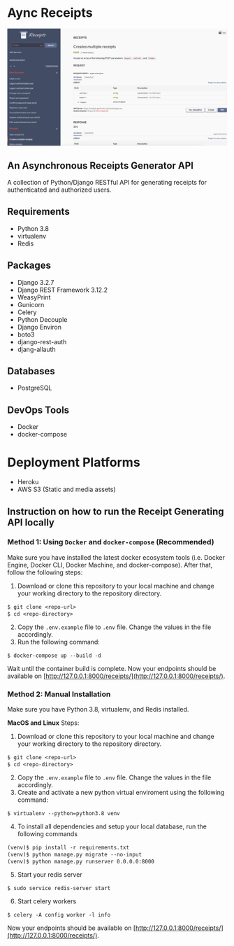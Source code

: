 # Aync Receipts

![Banner](thumbnails/01.png)

## An Asynchronous Receipts Generator API
A collection of Python/Django RESTful API for generating receipts for authenticated and authorized users.

## Requirements
- Python 3.8
- virtualenv
- Redis

## Packages
- Django 3.2.7
- Django REST Framework 3.12.2
- WeasyPrint
- Gunicorn
- Celery
- Python Decouple
- Django Environ
- boto3
- django-rest-auth
- djang-allauth

## Databases
- PostgreSQL

## DevOps Tools
- Docker
- docker-compose

# Deployment Platforms
- Heroku
- AWS S3 (Static and media assets)

## Instruction on how to run the Receipt Generating API locally

### Method 1: Using `Docker` and `docker-compose` (Recommended)
Make sure you have installed the latest docker ecosystem tools (i.e. Docker Engine, Docker CLI, Docker Machine, and docker-compose). After that, follow the following steps:

1. Download or clone this repository to your local machine and change your working directory to the repository directory.
```
$ git clone <repo-url>
$ cd <repo-directory>
```
2. Copy the `.env.example` file to `.env` file. Change the values in the file accordingly.
3. Run the following command:
```
$ docker-compose up --build -d
```

Wait until the container build is complete. Now your endpoints should be available on [http://127.0.0.1:8000/receipts/](http://127.0.0.1:8000/receipts/).


### Method 2: Manual Installation
Make sure you have Python 3.8, virtualenv, and Redis installed.

**MacOS and Linux**
Steps:
1. Download or clone this repository to your local machine and change your working directory to the repository directory.
```
$ git clone <repo-url>
$ cd <repo-directory>
```
2. Copy the `.env.example` file to `.env` file. Change the values in the file accordingly.
3. Create and activate a new python virtual enviroment using the following command:
```
$ virtualenv --python=python3.8 venv
```
4. To install all dependencies and setup your local database, run the following commands
```
(venv)$ pip install -r requirements.txt
(venv)$ python manage.py migrate --no-input
(venv)$ python manage.py runserver 0.0.0.0:8000
```

5. Start your redis server
```
$ sudo service redis-server start
```

6. Start celery workers
```
$ celery -A config worker -l info
```

Now your endpoints should be available on [http://127.0.0.1:8000/receipts/](http://127.0.0.1:8000/receipts/).

